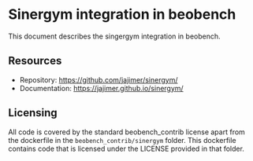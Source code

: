 # Sinergym integration in beobench

This document describes the singergym integration in beobench.

## Resources
- Repository: https://github.com/jajimer/sinergym/
- Documentation: https://jajimer.github.io/sinergym/

## Licensing

All code is covered by the standard beobench_contrib license apart from the dockerfile in the `beobench_contrib/sinergym` folder. This dockerfile contains code that is licensed under the LICENSE provided in that folder.